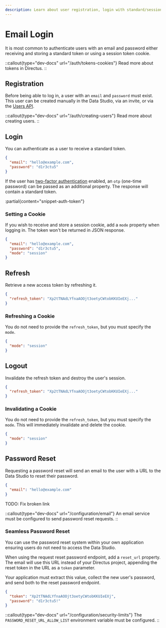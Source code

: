 ```yaml
---
description: Learn about user registration, login with standard/session tokens, refresh, logout, and resetting passwords.
---
```


# Email Login

It is most common to authenticate users with an email and password either receiving and storing a standard token or using a session token cookie.

::callout{type="dev-docs" url="/auth/tokens-cookies"}
Read more about tokens in Directus.
::

## Registration

Before being able to log in, a user with an `email` and `password` must exist. This user can be created manually in the Data Studio, via an invite, or via the [Users API](/api-reference/users).

::callout{type="dev-docs" url="/auth/creating-users"}
Read more about creating users.
::

## Login

You can authenticate as a user to receive a standard token.

```json [POST /auth/login]
{
  "email": "hello@example.com",
  "password": "d1r3ctu5"
}
```

If the user has [two-factor authentication](/auth/2fa) enabled, an `otp` (one-time password) can be passed as an additional property. The response will contain a standard token.

:partial{content="snippet-auth-token"}

### Setting a Cookie

<!-- TODO: Clarify the different modes -->

If you wish to receive and store a session cookie, add a `mode` property when logging in. The token won't be returned in JSON response.

```json [POST /auth/login]
{
  "email": "hello@example.com",
  "password": "d1r3ctu5",
  "mode": "session"
}
```

## Refresh

Retrieve a new access token by refreshing it.

```json [POST /auth/refresh]
{
  "refresh_token": "Xp2tTNAdLYfnaAOOjt3oetyCWtobKKUIeEXj..."
}
```

### Refreshing a Cookie

You do not need to provide the `refresh_token`, but you must specify the `mode`.

```json [POST /auth/refresh]
{
  "mode": "session"
}
```

## Logout

Invalidate the refresh token and destroy the user's session.

```json [POST /auth/logout]
{
  "refresh_token": "Xp2tTNAdLYfnaAOOjt3oetyCWtobKKUIeEXj..."
}
```

### Invalidating a Cookie

You do not need to provide the `refresh_token`, but you must specify the `mode`. This will immediately invalidate and delete the cookie.

```json [POST /auth/logout]
{
  "mode": "session"
}
```

## Password Reset

Requesting a password reset will send an email to the user with a URL to the Data Studio to reset their password.

```json [POST /auth/password/request]
{
  "email": "hello@example.com"
}
```

TODO: Fix broken link

::callout{type="dev-docs" url="/configuration/email"}
An email service must be configured to send password reset requests.
::

### Seamless Password Reset

You can use the password reset system within your own application ensuring users do not need to access the Data Studio.

When using the request reset password endpoint, add a `reset_url` property. The email will use this URL instead of your Directus project, appending the reset token in the URL as a `token` parameter.

Your application must extract this value, collect the new user's password, and send both to the reset password endpoint.

```json [POST /auth/password/reset]
{
  "token": "Xp2tTNAdLYfnaAOOjt3oetyCWtobKKUIeEXj",
  "password": "d1r3ctu5!"
}
```

::callout{type="dev-docs" url="/configuration/security-limits"}
The `PASSWORD_RESET_URL_ALLOW_LIST` environment variable must be configured.
::
